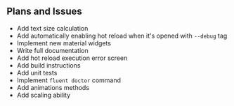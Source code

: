 ## Plans and Issues

- Add text size calculation
- Add automatically enabling hot reload when it's opened with `--debug` tag
- Implement new material widgets
- Write full documentation
- Add hot reload execution error screen
- Add build instructions
- Add unit tests
- Implement `fluent doctor` command
- Add animations methods
- Add scaling ability